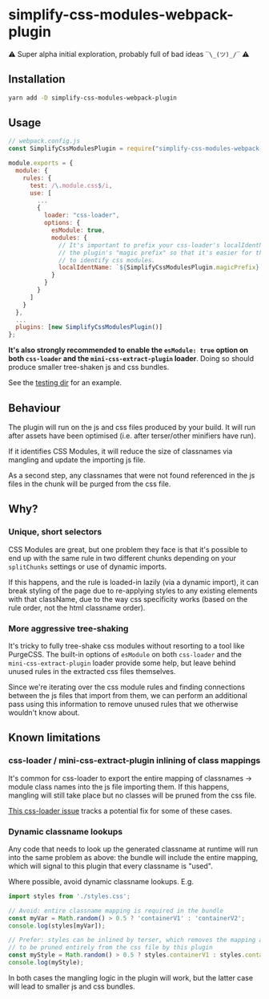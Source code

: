 # simplify-css-modules-webpack-plugin

⚠️ Super alpha initial exploration, probably full of bad ideas `‾\_(ツ)_/‾` ⚠️

## Installation

```bash
yarn add -D simplify-css-modules-webpack-plugin
```

## Usage

```js
// webpack.config.js
const SimplifyCssModulesPlugin = require("simplify-css-modules-webpack-plugin");

module.exports = {
  module: {
    rules: {
      test: /\.module.css$/i,
      use: [
        ...
        {
          loader: "css-loader",
          options: {
            esModule: true,
            modules: {
              // It's important to prefix your css-loader's localIdentName with
              // the plugin's "magic prefix" so that it's easier for the plugin
              // to identify css modules.
              localIdentName: `${SimplifyCssModulesPlugin.magicPrefix}[hash:base64]`
            }
          }
        }
      ]
    }
  },
  ...
  plugins: [new SimplifyCssModulesPlugin()]
};
```

**It's also strongly recommended to enable the `esModule: true` option on both `css-loader` and the `mini-css-extract-plugin` loader**. Doing so should produce smaller tree-shaken js and css bundles.

See the [testing dir](testing) for an example.

## Behaviour

The plugin will run on the js and css files produced by your build. It will run after assets have been optimised (i.e. after terser/other minifiers have run).

If it identifies CSS Modules, it will reduce the size of classnames via mangling and update the importing js file.

As a second step, any classnames that were not found referenced in the js files in the chunk will be purged from the css file.

## Why?

### Unique, short selectors

CSS Modules are great, but one problem they face is that it's possible to end up with the same rule in two different chunks depending on your `splitChunks` settings or use of dynamic imports.

If this happens, and the rule is loaded-in lazily (via a dynamic import), it can break styling of the page due to re-applying styles to any existing elements with that className, due to the way css specificity works (based on the rule order, not the html classname order).

### More aggressive tree-shaking

It's tricky to fully tree-shake css modules without resorting to a tool like PurgeCSS. The built-in options of `esModule` on both `css-loader` and the `mini-css-extract-plugin` loader provide some help, but leave behind unused rules in the extracted css files themselves.

Since we're iterating over the css module rules and finding connections between the js files that import from them, we can perform an additional pass using this information to remove unused rules that we otherwise wouldn't know about.


## Known limitations

### css-loader / mini-css-extract-plugin inlining of class mappings

It's common for css-loader to export the entire mapping of classnames -> module class names into the js file importing them. If this happens, mangling will still take place but no classes will be pruned from the css file.

[This css-loader issue](https://github.com/webpack-contrib/css-loader/issues/1029) tracks a potential fix for some of these cases.

### Dynamic classname lookups

Any code that needs to look up the generated classname at runtime will run into the same problem as above: the bundle will include the entire mapping, which will signal to this plugin that every classname is "used". 

Where possible, avoid dynamic classname lookups. E.g.

```js
import styles from './styles.css';

// Avoid: entire classname mapping is required in the bundle
const myVar = Math.random() > 0.5 ? 'containerV1' : 'containerV2';
console.log(styles[myVar]);

// Prefer: styles can be inlined by terser, which removes the mapping and allows the classes
// to be pruned entirely from the css file by this plugin
const myStyle = Math.random() > 0.5 ? styles.containerV1 : styles.containerV2;
console.log(myStyle);
```

In both cases the mangling logic in the plugin will work, but the latter case will lead to smaller js and css bundles.
